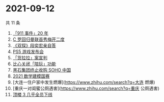 # 2021-09-12

共 11 条

<!-- BEGIN ZHIHUSEARCH -->
<!-- 最后更新时间 Sun Sep 12 2021 02:08:51 GMT+0800 (China Standard Time) -->
1. [「911 事件」20 年](https://www.zhihu.com/search?q=911)
1. [C 罗回归曼联首秀梅开二度](https://www.zhihu.com/search?q=C罗)
1. [《双探》段奕宏亲自答](https://www.zhihu.com/search?q=双探)
1. [PS5 游戏发布会](https://www.zhihu.com/search?q=PS5)
1. [「货拉拉」案宣判](https://www.zhihu.com/search?q=货拉拉)
1. [比心关闭「陪玩」功能](https://www.zhihu.com/search?q=比心)
1. [黑石集团终止收购 SOHO 中国](https://www.zhihu.com/search?q=SOHO)
1. [2021 数学建模国赛](https://www.zhihu.com/search?q=数学建模国赛)
1. [大连一住户家中发生燃爆](https://www.zhihu.com/search?q=大连 燃爆)
1. [重庆一对闺蜜公厕遇害](https://www.zhihu.com/search?q=重庆 公厕遇害)
1. [顶楼 3 几乎全员下线](https://www.zhihu.com/search?q=顶楼3)
<!-- END ZHIHUSEARCH -->
